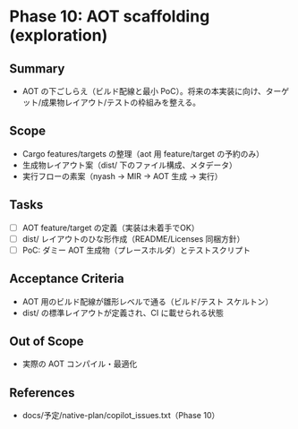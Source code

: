 # Phase 10: AOT scaffolding (exploration)

## Summary
- AOT の下ごしらえ（ビルド配線と最小 PoC）。将来の本実装に向け、ターゲット/成果物レイアウト/テストの枠組みを整える。

## Scope
- Cargo features/targets の整理（aot 用 feature/target の予約のみ）
- 生成物レイアウト案（dist/ 下のファイル構成、メタデータ）
- 実行フローの素案（nyash → MIR → AOT 生成 → 実行）

## Tasks
- [ ] AOT feature/target の定義（実装は未着手でOK）
- [ ] dist/ レイアウトのひな形作成（README/Licenses 同梱方針）
- [ ] PoC: ダミー AOT 生成物（プレースホルダ）とテストスクリプト

## Acceptance Criteria
- AOT 用のビルド配線が雛形レベルで通る（ビルド/テスト スケルトン）
- dist/ の標準レイアウトが定義され、CI に載せられる状態

## Out of Scope
- 実際の AOT コンパイル・最適化

## References
- docs/予定/native-plan/copilot_issues.txt（Phase 10）
